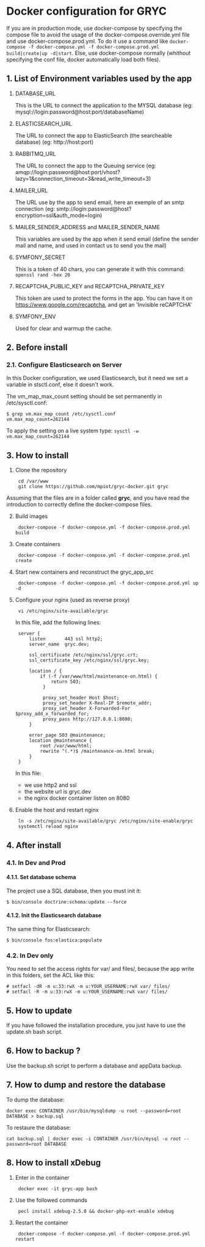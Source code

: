 # Docker configuration for GRYC

If you are in production mode, use docker-compose by specifying the compose file to avoid the usage of the docker-compose.override.yml file
and use docker-compose.prod.yml. To do it use a command like `docker-compose -f docker-compose.yml -f docker-compose.prod.yml build|create|up -d|start`.
Else, use docker-compose normally (whithout specifying the conf file, docker automatically load both files).

## 1. List of Environment variables used by the app

1. DATABASE_URL

    This is the URL to connect the application to the MYSQL database (eg: mysql://login:password@host:port/databaseName)

2. ELASTICSEARCH_URL

    The URL to connect the app to ElasticSearch (the searcheable database) (eg: http://host:port)

3. RABBITMQ_URL

    The URL to connect the app to the Queuing service (eg: amqp://login:password@host:port/vhost?lazy=1&connection_timeout=3&read_write_timeout=3)

4. MAILER_URL

    The URL use by the app to send email, here an exemple of an smtp connection (eg: smtp://login:password@host?encryption=ssl&auth_mode=login)

5. MAILER_SENDER_ADDRESS and MAILER_SENDER_NAME

    This variables are used by the app when it send email (define the sender mail and name, and used in contact us to send you the mail)

6. SYMFONY_SECRET

    This is a token of 40 chars, you can generate it with this command: `openssl rand -hex 20`

7. RECAPTCHA_PUBLIC_KEY and RECAPTCHA_PRIVATE_KEY

    This token are used to protect the forms in the app.
    You can have it on https://www.google.com/recaptcha, and get an 'Invisible reCAPTCHA'

8. SYMFONY_ENV

    Used for clear and warmup the cache.

## 2. Before install

### 2.1. Configure Elasticsearch on Server
In this Docker configuration, we used Elasticsearch, but it need we set a variable in stsctl.conf, else it doesn't work.

The vm_map_max_count setting should be set permanently in /etc/sysctl.conf:

    $ grep vm.max_map_count /etc/sysctl.conf
    vm.max_map_count=262144
    
To apply the setting on a live system type: `sysctl -w vm.max_map_count=262144`

## 3. How to install

1. Clone the repository

        cd /var/www
        git clone https://github.com/mpiot/gryc-docker.git gryc

Assuming that the files are in a folder called **gryc**, and you have read the introduction to correctly define the docker-compose files.

2. Build images

        docker-compose -f docker-compose.yml -f docker-compose.prod.yml build

3. Create containers

        docker-compose -f docker-compose.yml -f docker-compose.prod.yml create
    
4. Start new containers and reconstruct the gryc_app_src

        docker-compose -f docker-compose.yml -f docker-compose.prod.yml up -d

5. Configure your nginx (used as reverse proxy)

        vi /etc/nginx/site-available/gryc

    In this file, add the following lines:

        server { 
            listen       443 ssl http2; 
            server_name  gryc.dev; 
         
            ssl_certificate /etc/nginx/ssl/gryc.crt; 
            ssl_certificate_key /etc/nginx/ssl/gryc.key; 
         
            location / { 
                if (-f /var/www/html/maintenance-on.html) { 
                    return 503; 
                 } 
         
                 proxy_set_header Host $host; 
                 proxy_set_header X-Real-IP $remote_addr; 
                 proxy_set_header X-Forwarded-For $proxy_add_x_forwarded_for; 
                 proxy_pass http://127.0.0.1:8080; 
            } 
         
            error_page 503 @maintenance; 
            location @maintenance { 
                root /var/www/html; 
                rewrite ^(.*)$ /maintenance-on.html break; 
            } 
        }

    In this file:
    - we use http2 and ssl
    - the website url is gryc.dev
    - the nginx docker container listen on 8080

6. Enable the host and restart nginx

        ln -s /etc/nginx/site-available/gryc /etc/nginx/site-enable/gryc
        systemctl reload nginx

## 4. After install

### 4.1. In Dev and Prod

#### 4.1.1. Set database schema
The project use a SQL database, then you must init it:

    $ bin/console doctrine:schema:update --force

#### 4.1.2. Init the Elasticsearch database
The same thing for Elasticsearch:

    $ bin/console fos:elastica:populate

### 4.2. In Dev only
You need to set the access rights for var/ and files/, because the app write in this folders, set the ACL like this:

    # setfacl -dR -m u:33:rwX -m u:YOUR_USERNAME:rwX var/ files/
    # setfacl -R -m u:33:rwX -m u:YOUR_USERNAME:rwX var/ files/

## 5. How to update

If you have followed the installation procedure, you just have to use the update.sh bash script.

## 6. How to backup ?

Use the backup.sh script to perform a database and appData backup.

## 7. How to dump and restore the database

To dump the database:

    docker exec CONTAINER /usr/bin/mysqldump -u root --password=root DATABASE > backup.sql

To restaure the database:

    cat backup.sql | docker exec -i CONTAINER /usr/bin/mysql -u root --password=root DATABASE

## 8. How to install xDebug

1. Enter in the container

        docker exec -it gryc-app bash
    
2. Use the followed commands

        pecl install xdebug-2.5.0 && docker-php-ext-enable xdebug

3. Restart the container

        docker-compose -f docker-compose.yml -f docker-compose.prod.yml restart
